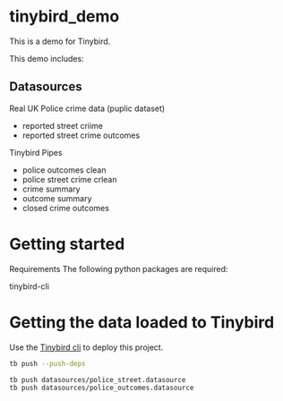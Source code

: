 # tinybird_demo
This is a demo for Tinybird.

This demo includes:

## Datasources
Real UK Police crime data (puplic dataset)
- reported street criime
- reported street crime outcomes

Tinybird Pipes
- police outcomes clean
- police street crime crlean
- crime summary
- outcome summary
- closed crime outcomes

# Getting started
Requirements
The following python packages are required:

tinybird-cli

# Getting the data loaded to Tinybird
Use the [Tinybird cli](https://www.tinybird.co/docs/cli.html) to deploy this project.

```bash
tb push --push-deps
```
```bash
tb push datasources/police_street.datasource
tb push datasources/police_outcomes.datasource
```

